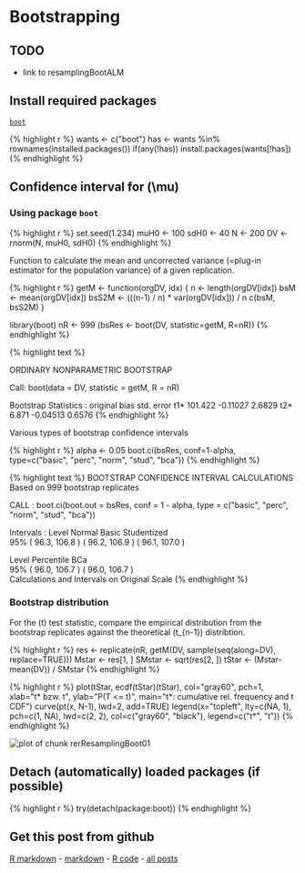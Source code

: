 Bootstrapping
=========================




TODO
-------------------------

 - link to resamplingBootALM

Install required packages
-------------------------

[`boot`](http://cran.r-project.org/package=boot)


{% highlight r %}
wants <- c("boot")
has   <- wants %in% rownames(installed.packages())
if(any(!has)) install.packages(wants[!has])
{% endhighlight %}


Confidence interval for \(\mu\)
-------------------------

### Using package `boot`
    

{% highlight r %}
set.seed(1.234)
muH0 <- 100
sdH0 <- 40
N    <- 200
DV   <- rnorm(N, muH0, sdH0)
{% endhighlight %}


Function to calculate the mean and uncorrected variance (=plug-in estimator for the population variance) of a given replication.


{% highlight r %}
getM <- function(orgDV, idx) {
    n     <- length(orgDV[idx])
    bsM   <- mean(orgDV[idx])
    bsS2M <- (((n-1) / n) * var(orgDV[idx])) / n
    c(bsM, bsS2M)
}

library(boot)
nR     <- 999
(bsRes <- boot(DV, statistic=getM, R=nR))
{% endhighlight %}



{% highlight text %}

ORDINARY NONPARAMETRIC BOOTSTRAP


Call:
boot(data = DV, statistic = getM, R = nR)


Bootstrap Statistics :
    original   bias    std. error
t1*  101.422 -0.11027      2.6829
t2*    6.871 -0.04513      0.6576
{% endhighlight %}


Various types of bootstrap confidence intervals


{% highlight r %}
alpha <- 0.05
boot.ci(bsRes, conf=1-alpha, type=c("basic", "perc", "norm", "stud", "bca"))
{% endhighlight %}



{% highlight text %}
BOOTSTRAP CONFIDENCE INTERVAL CALCULATIONS
Based on 999 bootstrap replicates

CALL : 
boot.ci(boot.out = bsRes, conf = 1 - alpha, type = c("basic", 
    "perc", "norm", "stud", "bca"))

Intervals : 
Level      Normal              Basic             Studentized     
95%   ( 96.3, 106.8 )   ( 96.2, 106.9 )   ( 96.1, 107.0 )  

Level     Percentile            BCa          
95%   ( 96.0, 106.7 )   ( 96.0, 106.7 )  
Calculations and Intervals on Original Scale
{% endhighlight %}


### Bootstrap distribution

For the \(t\) test statistic, compare the empirical distribution from the bootstrap replicates against the theoretical \(t_{n-1}\) distribtion.


{% highlight r %}
res    <- replicate(nR, getM(DV, sample(seq(along=DV), replace=TRUE)))
Mstar  <- res[1, ]
SMstar <- sqrt(res[2, ])
tStar  <- (Mstar-mean(DV)) / SMstar
{% endhighlight %}



{% highlight r %}
plot(tStar, ecdf(tStar)(tStar), col="gray60", pch=1, xlab="t* bzw. t",
     ylab="P(T <= t)", main="t*: cumulative rel. frequency and t CDF")
curve(pt(x, N-1), lwd=2, add=TRUE)
legend(x="topleft", lty=c(NA, 1), pch=c(1, NA), lwd=c(2, 2),
       col=c("gray60", "black"), legend=c("t*", "t"))
{% endhighlight %}

![plot of chunk rerResamplingBoot01](figure/rerResamplingBoot01.png) 


Detach (automatically) loaded packages (if possible)
-------------------------


{% highlight r %}
try(detach(package:boot))
{% endhighlight %}


Get this post from github
----------------------------------------------

[R markdown](https://github.com/dwoll/RExRepos/raw/master/Rmd/resamplingBoot.Rmd) - [markdown](https://github.com/dwoll/RExRepos/raw/master/md/resamplingBoot.md) - [R code](https://github.com/dwoll/RExRepos/raw/master/R/resamplingBoot.R) - [all posts](https://github.com/dwoll/RExRepos)
